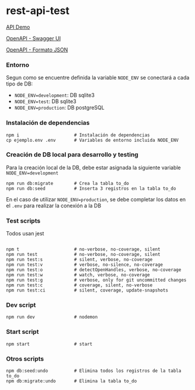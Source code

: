 
# rest-api-test

[API Demo](https://rest-api-test-01.herokuapp.com)

[OpenAPI - Swagger UI](https://rest-api-test-01.herokuapp.com/api/docs/)

[OpenAPI - Formato JSON](https://rest-api-test-01.herokuapp.com/api/docs.json)

### Entorno
Segun como se encuentre definida la variable `NODE_ENV` se conectará a cada tipo de DB:
- `NODE_ENV=development`: DB sqlite3
- `NODE_ENV=test`: DB sqlite3
- `NODE_ENV=production`: DB postgreSQL

### Instalación de dependencias
```
npm i                     # Instalación de dependencias
cp ejemplo.env .env       # Variables de entorno incluida NODE_ENV
```

### Creación de DB local para desarrollo y testing
Para la creación local de la DB, debe estar asignada la siguiente variable `NODE_ENV=development`
```
npm run db:migrate        # Crea la tabla to_do
npm run db:seed           # Inserta 3 registros en la tabla to_do
```
En el caso de utilizar `NODE_ENV=production`, se debe completar los datos en el `.env` para realizar la conexión a la DB

### Test scripts
Todos usan jest
```

npm t                     # no-verbose, no-coverage, silent
npm run test              # no-verbose, no-coverage, silent
npm run test:s            # silent, verbose, no-coverage
npm run test:v            # verbose, no-silence, no-coverage
npm run test:o            # detectOpenHandles, verbose, no-coverage
npm run test:w            # watch, verbose, no-coverage
npm run test:g            # verbose, only for git uncommitted changes
npm run test:c            # coverage, silent, no-verbose
npm run test:ci           # silent, coverage, update-snapshots
```

### Dev script
```
npm run dev               # nodemon
```

### Start script
```
npm start                 # start
```

### Otros scripts
```
npm db:seed:undo          # Elimina todos los registros de la tabla to_do
npm db:migrate:undo       # Elimina la tabla to_do
```
